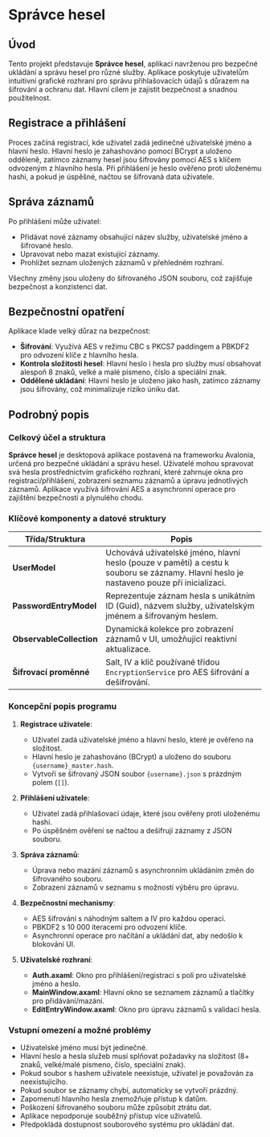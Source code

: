 # Správce hesel

## Úvod

Tento projekt představuje **Správce hesel**, aplikaci navrženou pro bezpečné ukládání a správu hesel pro různé služby. Aplikace poskytuje uživatelům intuitivní grafické rozhraní pro správu přihlašovacích údajů s důrazem na šifrování a ochranu dat. Hlavní cílem je zajistit bezpečnost a snadnou použitelnost.

## **Registrace a přihlášení**

Proces začíná registrací, kde uživatel zadá jedinečné uživatelské jméno a hlavní heslo. Hlavní heslo je zahashováno pomocí BCrypt a uloženo odděleně, zatímco záznamy hesel jsou šifrovány pomocí AES s klíčem odvozeným z hlavního hesla. Při přihlášení je heslo ověřeno proti uloženému hashi, a pokud je úspěšné, načtou se šifrovaná data uživatele.

## Správa záznamů

Po přihlášení může uživatel:

- Přidávat nové záznamy obsahující název služby, uživatelské jméno a šifrované heslo.
- Upravovat nebo mazat existující záznamy.
- Prohlížet seznam uložených záznamů v přehledném rozhraní.

Všechny změny jsou uloženy do šifrovaného JSON souboru, což zajišťuje bezpečnost a konzistenci dat.

## Bezpečnostní opatření

Aplikace klade velký důraz na bezpečnost:

- **Šifrování**: Využívá AES v režimu CBC s PKCS7 paddingem a PBKDF2 pro odvození klíče z hlavního hesla.
- **Kontrola složitosti hesel**: Hlavní heslo i hesla pro služby musí obsahovat alespoň 8 znaků, velké a malé písmeno, číslo a speciální znak.
- **Oddělené ukládání**: Hlavní heslo je uloženo jako hash, zatímco záznamy jsou šifrovány, což minimalizuje riziko úniku dat.

## Podrobný popis

### Celkový účel a struktura

**Správce hesel** je desktopová aplikace postavená na frameworku Avalonia, určená pro bezpečné ukládání a správu hesel. Uživatelé mohou spravovat svá hesla prostřednictvím grafického rozhraní, které zahrnuje okna pro registraci/přihlášení, zobrazení seznamu záznamů a úpravu jednotlivých záznamů. Aplikace využívá šifrování AES a asynchronní operace pro zajištění bezpečnosti a plynulého chodu.

### Klíčové komponenty a datové struktury

| **Třída/Struktura** | **Popis** |
| --- | --- |
| **UserModel** | Uchovává uživatelské jméno, hlavní heslo (pouze v paměti) a cestu k souboru se záznamy. Hlavní heslo je nastaveno pouze při inicializaci. |
| **PasswordEntryModel** | Reprezentuje záznam hesla s unikátním ID (Guid), názvem služby, uživatelským jménem a šifrovaným heslem. |
| **ObservableCollection** | Dynamická kolekce pro zobrazení záznamů v UI, umožňující reaktivní aktualizace. |
| **Šifrovací proměnné** | Salt, IV a klíč používané třídou `EncryptionService` pro AES šifrování a dešifrování. |

### Koncepční popis programu

1. **Registrace uživatele**:

   - Uživatel zadá uživatelské jméno a hlavní heslo, které je ověřeno na složitost.
   - Hlavní heslo je zahashováno (BCrypt) a uloženo do souboru `{username}_master.hash`.
   - Vytvoří se šifrovaný JSON soubor `{username}.json` s prázdným polem (`[]`).

2. **Přihlášení uživatele**:

   - Uživatel zadá přihlašovací údaje, které jsou ověřeny proti uloženému hashi.
   - Po úspěšném ověření se načtou a dešifrují záznamy z JSON souboru.

3. **Správa záznamů**:

   - Úprava nebo mazání záznamů s asynchronním ukládáním změn do šifrovaného souboru.
   - Zobrazení záznamů v seznamu s možností výběru pro úpravu.

4. **Bezpečnostní mechanismy**:

   - AES šifrování s náhodným saltem a IV pro každou operaci.
   - PBKDF2 s 10 000 iteracemi pro odvození klíče.
   - Asynchronní operace pro načítání a ukládání dat, aby nedošlo k blokování UI.

5. **Uživatelské rozhraní**:

   - **Auth.axaml**: Okno pro přihlášení/registraci s poli pro uživatelské jméno a heslo.
   - **MainWindow.axaml**: Hlavní okno se seznamem záznamů a tlačítky pro přidávání/mazání.
   - **EditEntryWindow.axaml**: Okno pro úpravu záznamů s validací hesla.

### Vstupní omezení a možné problémy

- Uživatelské jméno musí být jedinečné.
- Hlavní heslo a hesla služeb musí splňovat požadavky na složitost (8+ znaků, velké/malé písmeno, číslo, speciální znak).
- Pokud soubor s hashem uživatele neexistuje, uživatel je považován za neexistujícího.
- Pokud soubor se záznamy chybí, automaticky se vytvoří prázdný.
- Zapomenutí hlavního hesla znemožňuje přístup k datům.
- Poškození šifrovaného souboru může způsobit ztrátu dat.
- Aplikace nepodporuje souběžný přístup více uživatelů.
- Předpokládá dostupnost souborového systému pro ukládání dat.



